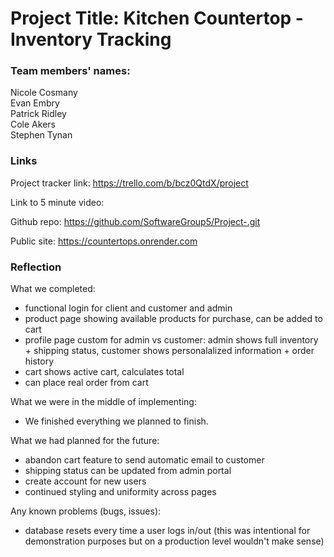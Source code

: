 # Project Title: Kitchen Countertop - Inventory Tracking

### Team members' names:

Nicole Cosmany <br>
Evan Embry <br>
Patrick Ridley <br>
Cole Akers <br>
Stephen Tynan <br>

### Links

Project tracker link: https://trello.com/b/bcz0QtdX/project 

Link to 5 minute video: 

Github repo: https://github.com/SoftwareGroup5/Project-.git

Public site: https://countertops.onrender.com

### Reflection 

What we completed:
  - functional login for client and customer and admin
  - product page showing available products for purchase, can be added to cart
  - profile page custom for admin vs customer: admin shows full inventory + shipping status, customer shows personalalized information + order history 
  - cart shows active cart, calculates total
  - can place real order from cart 

What we were in the middle of implementing: 
  - We finished everything we planned to finish.

What we had planned for the future:
  - abandon cart feature to send automatic email to customer
  - shipping status can be updated from admin portal
  - create account for new users 
  - continued styling and uniformity across pages 

Any known problems (bugs, issues): 
  - database resets every time a user logs in/out (this was intentional for demonstration purposes but on a production level wouldn't make sense)
